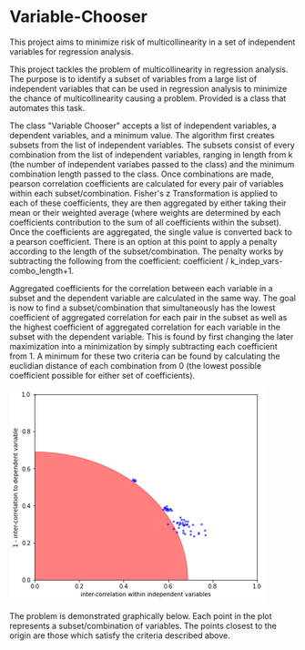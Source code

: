 # Variable-Chooser
This project aims to minimize risk of multicollinearity in a set of independent variables for regression analysis.

This project tackles the problem of multicollinearity in regression analysis. The purpose is to identify a subset of variables from a large list of independent variables that can be used in regression analysis to minimize the chance of multicollinearity causing a problem. Provided is a class that automates this task.

The class "Variable Chooser" accepts a list of independent variables, a dependent variables, and a minimum value. The algorithm first creates subsets from the list of independent variables. The subsets consist of every combination from the list of independent variables, ranging in length from k (the number of independent variabes passed to the class) and the minimum combination length passed to the class. Once combinations are made, pearson correlation coefficients are calculated for every pair of variables within each subset/combination. Fisher's z Transformation is applied to each of these coefficients, they are then aggregated by either taking their mean or their weighted average (where weights are determined by each coefficients contribution to the sum of all coefficients within the subset). Once the coefficients are aggregated, the single value is converted back to a pearson coefficient. There is an option at this point to apply a penalty according to the length of the subset/combination. The penalty works by subtracting the following from the coefficient: coefficient / k_indep_vars-combo_length+1.

Aggregated coefficients for the correlation between each variable in a subset and the dependent variable are calculated in the same way. The goal is now to find a subset/combination that simultaneously has the lowest coefficient of aggregated correlation for each pair in the subset as well as the highest coefficient of aggregated correlation for each variable in the subset with the dependent variable. This is found by first changing the later maximization into a minimization by simply subtracting each coefficient from 1. A minimum for these two criteria can be found by calculating the euclidian distance of each combination from 0 (the lowest possible coefficient possible for either set of coefficients). 

![](/sample.png)

The problem is demonstrated graphically below. Each point in the plot represents a subset/combination of variables. The points closest to the origin are those which satisfy the criteria described above.

